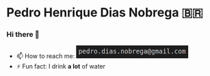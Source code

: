 # Pedro Henrique Dias Nobrega 🇧🇷

### Hi there 👋

<!--
**pedronobrega/pedronobrega** is a ✨ _special_ ✨ repository because its `README.md` (this file) appears on your GitHub profile.

Here are some ideas to get you started:

- 🔭 I’m currently working on ...
- 🌱 I’m currently learning ...
- 👯 I’m looking to collaborate on ...
- 🤔 I’m looking for help with ...
- 😄 Pronouns: ...
- 💬 Ask me about ...
-->

- 📫 How to reach me: ![Pedro Nobrega Email](./assets/email.png)
- ⚡ Fun fact: I drink **a lot** of water
